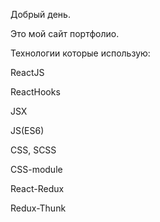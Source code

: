Добрый день. 

Это мой сайт портфолио.

Технологии которые использую:

ReactJS

ReactHooks

JSX

JS(ES6)

CSS, SCSS

CSS-module

React-Redux

Redux-Thunk
